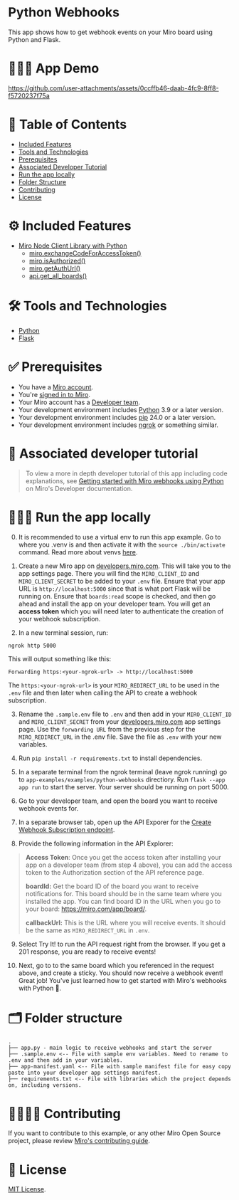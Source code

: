 # Python Webhooks

This app shows how to get webhook events on your Miro board using Python and Flask.

# 👨🏻‍💻 App Demo

https://github.com/user-attachments/assets/0ccffb46-daab-4fc9-8ff8-f5720237f75a

# 📒 Table of Contents

- [Included Features](#features)
- [Tools and Technologies](#tools)
- [Prerequisites](#prerequisites)
- [Associated Developer Tutorial](#tutorial)
- [Run the app locally](#run)
- [Folder Structure](#folder)
- [Contributing](#contributing)
- [License](#license)

# ⚙️ Included Features <a name="features"></a>

- [Miro Node Client Library with Python](https://miroapp.github.io/api-clients/python/miro_api.html)
  - [miro.exchangeCodeForAccessToken()](https://miroapp.github.io/api-clients/python/miro_api.html#Miro.exchange_code_for_access_token)
  - [miro.isAuthorized()](https://miroapp.github.io/api-clients/python/miro_api.html#Miro.is_authorized)
  - [miro.getAuthUrl()](https://miroapp.github.io/api-clients/python/miro_api.html#Miro.get_auth_url)
  - [api.get_all_boards()](https://miroapp.github.io/api-clients/python/miro_api/api_extended.html#MiroApiExtended.get_all_boards)

# 🛠️ Tools and Technologies <a name="tools"></a>

- [Python](https://www.python.org/)
- [Flask](https://flask.palletsprojects.com/en/3.0.x/)

# ✅ Prerequisites <a name="prerequisites"></a>

- You have a [Miro account](https://miro.com/signup/).
- You're [signed in to Miro](https://miro.com/login/).
- Your Miro account has a [Developer team](https://developers.miro.com/docs/create-a-developer-team).
- Your development environment includes [Python](https://www.python.org/) 3.9 or a later version.
- Your development environment includes [pip](https://www.python.org/) 24.0 or a later version.
- Your development environment includes [ngrok](https://ngrok.com/) or something similar.

# 📖 Associated developer tutorial <a name="tutorial"></a>

> To view a more in depth developer tutorial of this app including code explanations, see [Getting started with Miro webhooks using Python](https://developers.miro.com/docs/getting-started-with-webhooks-python) on Miro's Developer documentation.

# 🏃🏽‍♂️ Run the app locally <a name="run"></a>

0. It is recommended to use a virtual env to run this app example. Go to where you .venv is and then activate it with the
   `source ./bin/activate` command. Read more about venvs [here](https://docs.python.org/3/library/venv.html).

1. Create a new Miro app on [developers.miro.com](https://developers.miro.com/). This will take you to the app settings page. There you
   will find the `MIRO_CLIENT_ID` and `MIRO_CLIENT_SECRET` to be added to your `.env` file. Ensure that your app URL is `http://localhost:5000` since that is what port Flask will be running on. Ensure that `boards:read` scope is checked,
   and then go ahead and install the app on your developer team. You will get an **access token** which you will need later to
   authenticate the creation of your webhook subscription.

2. In a new terminal session, run:

```
ngrok http 5000
```

This will output something like this:

```
Forwarding https:<your-ngrok-url> -> http://localhost:5000
```

The `https:<your-ngrok-url>` is your `MIRO_REDIRECT_URL` to be used in the `.env` file and then later when calling the API to create a webhook subscription.

3. Rename the `.sample.env` file to `.env` and then add in your `MIRO_CLIENT_ID` and `MIRO_CLIENT_SECRET` from your [developers.miro.com](https://developers.miro.com/) app settings page. Use the `forwarding URL` from the previous step for the `MIRO_REDIRECT_URL` in the .env file. Save the file as `.env` with your new variables.

4. Run `pip install -r requirements.txt` to install dependencies.

5. In a separate terminal from the ngrok terminal (leave ngrok running) go to `app-examples/examples/python-webhooks` directiory. Run `flask --app app run` to start the server. Your server should be running on port 5000.

6. Go to your developer team, and open the board you want to receive webhook events for.

7. In a separate browser tab, open up the API Exporer for the [Create Webhook Subscription endpoint](https://developers.miro.com/reference/create-board-subscription).

8. Provide the following information in the API Explorer:

> **Access Token**: Once you get the access token after installing your app on a developer team (from step 4 above), you can add the access token to the Authorization section of the API reference page.
>
> **boardId:** Get the board ID of the board you want to receive notifications for. This board should be in the same team where you installed the app. You can find board ID in the URL when you go to your board: https://miro.com/app/board/<boardId>.
>
> **callbackUrl:** This is the URL where you will receive events. It should be the same as `MIRO_REDIRECT_URL` in `.env`.

9. Select Try It! to run the API request right from the browser. If you get a 201 response, you are ready to receive events!

10. Next, go to to the same board which you referenced in the request above, and create a sticky. You should now receive a webhook event! Great job! You've just learned how to get started with Miro's webhooks with Python 🎉.

# 🗂️ Folder structure <a name="folder"></a>

```
.
├── app.py - main logic to receive webhooks and start the server
├── .sample.env <-- File with sample env variables. Need to rename to .env and then add in your variables.
├── app-manifest.yaml <-- File with sample manifest file for easy copy paste into your developer app settings manifest.
├── requirements.txt <-- File with libraries which the project depends on, including versions.
```

# 🫱🏻‍🫲🏽 Contributing <a name="contributing"></a>

If you want to contribute to this example, or any other Miro Open Source project, please review [Miro's contributing guide](https://github.com/miroapp/app-examples/blob/main/CONTRIBUTING.md).

# 🪪 License <a name="license"></a>

[MIT License](https://github.com/miroapp/app-examples/blob/main/LICENSE).
